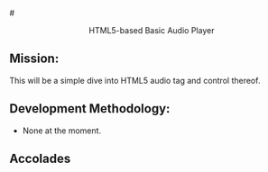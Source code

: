 #<center>HTML5-based Basic Audio Player</center>

## Mission:
This will be a simple dive into HTML5 audio tag and control thereof.

## Development Methodology:
* None at the moment.

## Accolades
